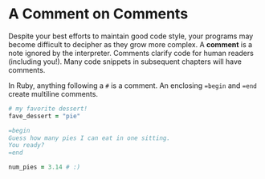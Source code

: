 # A Comment on Comments

Despite your best efforts to maintain good code style, your programs may become
difficult to decipher as they grow more complex. A **comment** is a note ignored
by the interpreter. Comments clarify code for human readers (including you!).
Many code snippets in subsequent chapters will have comments.

In Ruby, anything following a `#` is a comment. An enclosing `=begin` and `=end`
create multiline comments.

```ruby
# my favorite dessert!
fave_dessert = "pie"

=begin
Guess how many pies I can eat in one sitting.
You ready?
=end

num_pies = 3.14 # :)
```
